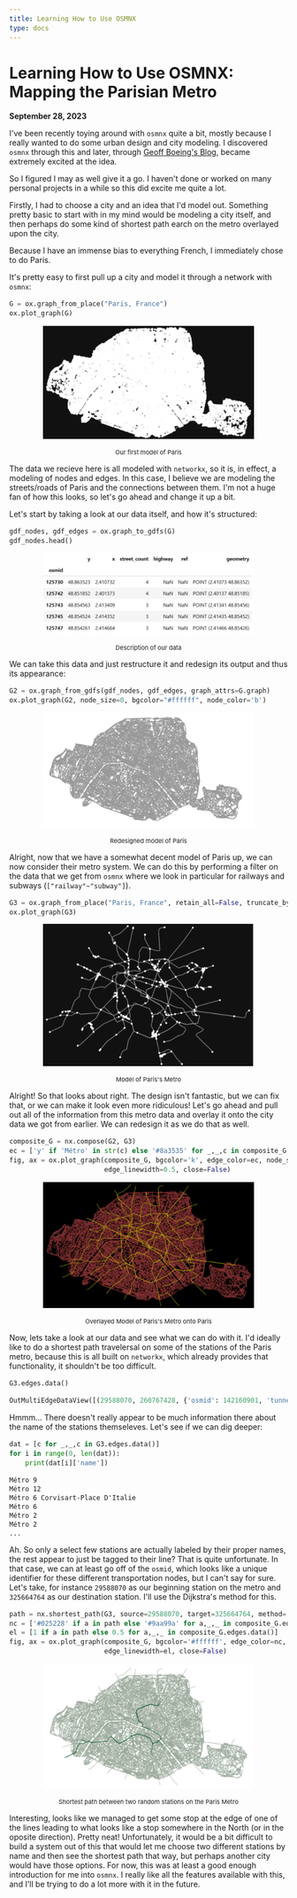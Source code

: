 ```yaml
---
title: Learning How to Use OSMNX
type: docs
---
```


# Learning How to Use OSMNX: Mapping the Parisian Metro

**September 28, 2023**

I've been recently toying around with `osmnx` quite a bit, mostly because I really wanted to do some urban design and city modeling. I discovered `osmnx` through this and later, through [Geoff Boeing's Blog](https://geoffboeing.com/), became extremely excited at the idea.  

So I figured I may as well give it a go. I haven't done or worked on many personal projects in a while so this did excite me quite a lot.  

Firstly, I had to choose a city and an idea that I'd model out. Something pretty basic to start with in my mind would be modeling a city itself, and then perhaps do some kind of shortest path earch on the metro overlayed upon the city.  

Because I have an immense bias to everything French, I immediately chose to do Paris.  

It's pretty easy to first pull up a city and model it through a network with `osmnx`:  

```python
G = ox.graph_from_place("Paris, France")
ox.plot_graph(G)
```

<figure>
  <p style="text-align:center;"><img src=images/firstparismodel.png alt="First model of Paris" style="width: 90%; height: auto;"></p>
  <figcaption style="font-size: 11px; text-align:center;">Our first model of Paris</figcaption>
</figure>

The data we recieve here is all modeled with `networkx`, so it is, in effect, a modeling of nodes and edges. In this case, I believe we are modeling the streets/roads of Paris and the connections between them. I'm not a huge fan of how this looks, so let's go ahead and change it up a bit.  

Let's start by taking a look at our data itself, and how it's structured:  

```python
gdf_nodes, gdf_edges = ox.graph_to_gdfs(G)
gdf_nodes.head()
```

<figure>
  <p style="text-align:center;"><img src=images/datatable.png alt="Description of our data" style="width: 90%; height: auto;"></p>
  <figcaption style="font-size: 11px; text-align:center;">Description of our data</figcaption>
</figure>

We can take this data and just restructure it and redesign its output and thus its appearance:  

```python
G2 = ox.graph_from_gdfs(gdf_nodes, gdf_edges, graph_attrs=G.graph)
ox.plot_graph(G2, node_size=0, bgcolor="#ffffff", node_color='b')
```

<figure>
  <p style="text-align:center;"><img src=images/parismodel_2.png alt="Redesigned model of Paris" style="width: 90%; height: auto;"></p>
  <figcaption style="font-size: 11px; text-align:center;">Redesigned model of Paris</figcaption>
</figure>

Alright, now that we have a somewhat decent model of Paris up, we can now consider their metro system. We can do this by performing a filter on the data that we get from `osmnx` where we look in particular for railways and subways (`["railway"~"subway"]`).  

```python
G3 = ox.graph_from_place("Paris, France", retain_all=False, truncate_by_edge=True, simplify=True,                        custom_filter='["railway"~"subway"]')
ox.plot_graph(G3)
```

<figure>
  <p style="text-align:center;"><img src=images/parismetro_1.png alt="Model of Paris's Metro" style="width: 90%; height: auto;"></p>
  <figcaption style="font-size: 11px; text-align:center;">Model of Paris's Metro</figcaption>
</figure>

Alright! So that looks about right. The design isn't fantastic, but we can fix that, or we can make it look even more ridiculous! Let's go ahead and pull out all of the information from this metro data and overlay it onto the city data we got from earlier. We can redesign it as we do that as well.  

```python
composite_G = nx.compose(G2, G3)
ec = ['y' if 'Métro' in str(c) else '#8a3535' for _,_,c in composite_G.edges.data('name')]
fig, ax = ox.plot_graph(composite_G, bgcolor='k', edge_color=ec, node_size=0, 
                        edge_linewidth=0.5, close=False)
```

<figure>
  <p style="text-align:center;"><img src=images/parismodel_3.png alt="Overlayed Model of Paris" style="width: 90%; height: auto;"></p>
  <figcaption style="font-size: 11px; text-align:center;">Overlayed Model of Paris's Metro onto Paris</figcaption>
</figure>

Now, lets take a look at our data and see what we can do with it. I'd ideally like to do a shortest path travelersal on some of the stations of the Paris metro, because this is all built on `networkx`, which already provides that functionality, it shouldn't be too difficult.  

```python
G3.edges.data()
```

```python
OutMultiEdgeDataView([(29588070, 260767428, {'osmid': 142160901, 'tunnel': 'yes', 'name': 'Métro 9', 'oneway': False, 'reversed': False, 'length': 1977.8989999999997, 'geometry': <LINESTRING (2.244 48.834, 2.256 48.838, 2.257 48.838, 2.257 48.838, 2.258 4...>}), (134299001, 10038858874, {'osmid': 24331466, 'tunnel': 'yes', 'name': 'Métro 12', 'oneway': False, 'reversed': False, 'length': 1631.086, 'geometry': <LINESTRING (2.273 48.824, 2.274 48.825, 2.275 48.825, 2.276 48.825, 2.277 4...>}),
```

Hmmm... There doesn't really appear to be much information there about the name of the stations themseleves. Let's see if we can dig deeper:  

```python
dat = [c for _,_,c in G3.edges.data()]
for i in range(0, len(dat)):
    print(dat[i]['name'])
```

```
Métro 9
Métro 12
Métro 6 Corvisart-Place D'Italie
Métro 6
Métro 2
Métro 2
...
```

Ah. So only a select few stations are actually labeled by their proper names, the rest appear to just be tagged to their line? That is quite unfortunate. In that case, we can at least go off of the `osmid`, which looks like a unique identifier for these different transportation nodes, but I can't say for sure. Let's take, for instance `29588070` as our beginning station on the metro and `325664764` as our destination station. I'll use the Dijkstra's method for this.  

```python
path = nx.shortest_path(G3, source=29588070, target=325664764, method='dijkstra')
nc = ['#025228' if a in path else '#9aa99a' for a,_,_ in composite_G.edges.data()]
el = [1 if a in path else 0.5 for a,_,_ in composite_G.edges.data()]
fig, ax = ox.plot_graph(composite_G, bgcolor='#ffffff', edge_color=nc, node_size=0, 
                        edge_linewidth=el, close=False)
```

<figure>
  <p style="text-align:center;"><img src=images/parismodel_4.png alt="Shortest Path of Two Stations on Metro" style="width: 90%; height: auto;"></p>
  <figcaption style="font-size: 11px; text-align:center;">Shortest path between two random stations on the Paris Metro</figcaption>
</figure>

Interesting, looks like we managed to get some stop at the edge of one of the lines leading to what looks like a stop somewhere in the North (or in the oposite direction). Pretty neat! Unfortunately, it would be a bit difficult to build a system out of this that would let me choose two different stations by name and then see the shortest path that way, but perhaps another city would have those options. For now, this was at least a good enough introduction for me into `osmnx`. I really like all the features available with this, and I'll be trying to do a lot more with it in the future.
